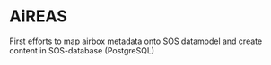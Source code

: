 AiREAS
======

First efforts to map airbox metadata onto SOS datamodel and create content in SOS-database (PostgreSQL)
